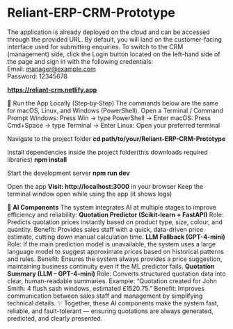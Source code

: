 # Reliant-ERP-CRM-Prototype
The application is already deployed on the cloud and can be accessed through the provided URL. By default, you will land on the customer-facing interface used for submitting enquiries.
To switch to the CRM (management) side, click the Login button located on the left-hand side of the page and sign in with the following credentials: <br>
Email: manager@example.com <br>
Password: 12345678 

**https://reliant-crm.netlify.app**


🏃 Run the App Locally (Step‑by‑Step)
The commands below are the same for macOS, Linux, and Windows (PowerShell).
Open a Terminal / Command Prompt
Windows: Press Win → type PowerShell → Enter
macOS: Press Cmd+Space → type Terminal → Enter
Linux: Open your preferred terminal

Navigate to the project folder
**cd path/to/your/Reliant-ERP-CRM-Prototype**

Install dependencies inside the project folder(this downloads required libraries)
**npm install**

Start the development server
**npm run dev**


Open the app
**Visit: http://localhost:3000** in your browser
Keep the terminal window open while using the app (it shows logs)

**🤖 AI Components**
The system integrates AI at multiple stages to improve efficiency and reliability:
**Quotation Predictor (Scikit-learn + FastAPI)**
Role: Predicts quotation prices instantly based on product type, size, colour, and quantity.
Benefit: Provides sales staff with a quick, data-driven price estimate, cutting down manual calculation time.
**LLM Fallback (GPT-4-mini)**
Role: If the main prediction model is unavailable, the system uses a large language model to suggest approximate prices based on historical patterns and rules.
Benefit: Ensures the system always provides a price suggestion, maintaining business continuity even if the ML predictor fails.
**Quotation Summary (LLM – GPT-4-mini)**
Role: Converts structured quotation data into clear, human-readable summaries.
Example: “Quotation created for John Smith: 4 flush sash windows, estimated £1520.75.”
Benefit: Improves communication between sales staff and management by simplifying technical details.
✨ Together, these AI components make the system fast, reliable, and fault-tolerant — ensuring quotations are always generated, predicted, and clearly presented.

